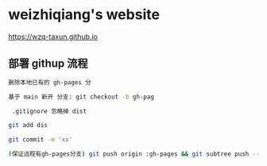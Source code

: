 # weizhiqiang's website

https://wzq-taxun.github.io

## 部署 githup 流程

```bash
删除本地已有的 gh-pages 分

基于 main 新开 分支: git checkout -b gh-pag

 .gitignore 忽略掉 dist 

git add dis

git commit -m 'xx'

(保证远程有gh-pages分支) git push origin :gh-pages && git subtree push --prefix dist origin gh-pages 
```

